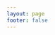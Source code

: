 ```yaml
---
layout: page
footer: false
---
```


<about />

<script setup lang="ts">
import about from '@/components/about.vue';
</script>
